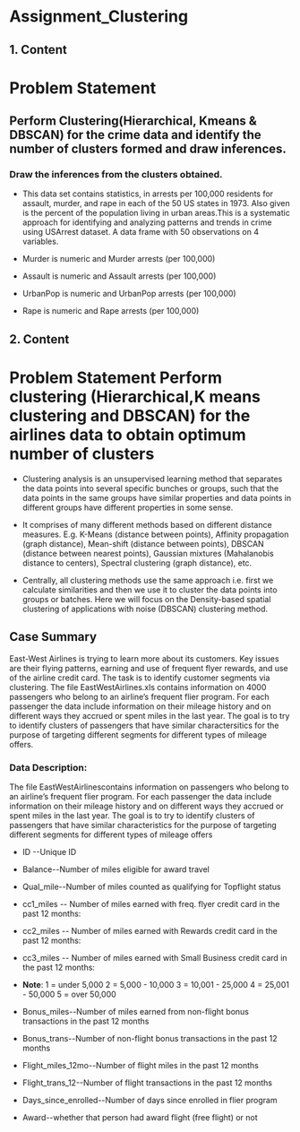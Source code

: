 # Assignment_Clustering

## 1. Content
# Problem Statement
## Perform Clustering(Hierarchical, Kmeans & DBSCAN) for the crime data and identify the number of clusters formed and draw inferences.
### Draw the inferences from the clusters obtained.

+ This data set contains statistics, in arrests per 100,000 residents for assault, murder, and rape in each of the 50 US states in 1973. Also given is the percent of the population living in urban areas.This is a systematic approach for identifying and analyzing patterns and trends in crime using USArrest dataset.
A data frame with 50 observations on 4 variables.

+ Murder is numeric and Murder arrests (per 100,000)
+ Assault is numeric and Assault arrests (per 100,000)
+ UrbanPop is numeric and UrbanPop arrests (per 100,000)
+ Rape is numeric and Rape arrests (per 100,000)


## 2. Content

# Problem Statement Perform clustering (Hierarchical,K means clustering and DBSCAN) for the airlines data to obtain optimum number of clusters
+ Clustering analysis is an unsupervised learning method that separates the data points into several specific bunches or groups, such that the data points in the same groups have similar properties and data points in different groups have different properties in some sense.

+ It comprises of many different methods based on different distance measures. E.g. K-Means (distance between points), Affinity propagation (graph distance), Mean-shift (distance between points), DBSCAN (distance between nearest points), Gaussian mixtures (Mahalanobis distance to centers), Spectral clustering (graph distance), etc.

+ Centrally, all clustering methods use the same approach i.e. first we calculate similarities and then we use it to cluster the data points into groups or batches. Here we will focus on the Density-based spatial clustering of applications with noise (DBSCAN) clustering method.

## Case Summary
East-West Airlines is trying to learn more about its customers. Key issues are their flying patterns, earning and use of frequent flyer rewards, and use of the airline credit card. The task is to identify customer segments via clustering. The file EastWestAirlines.xls contains information on 4000 passengers who belong to an airline’s frequent flier program. For each passenger the data include information on their mileage history and on different ways they accrued or spent miles in the last year. The goal is to try to identify clusters of passengers that have similar charactersitics for the purpose of targeting different segments for different types of mileage offers.

### Data Description: <a class="anchor" id="1.1"></a>
 
The file EastWestAirlinescontains information on passengers who belong to an airline’s frequent flier program. For each passenger the data include information on their mileage history and on different ways they accrued or spent miles in the last year. The goal is to try to identify clusters of passengers that have similar characteristics for the purpose of targeting different segments for different types of mileage offers

+ ID --Unique ID

+ Balance--Number of miles eligible for award travel

+ Qual_mile--Number of miles counted as qualifying for Topflight status

+ cc1_miles -- Number of miles earned with freq. flyer credit card in the past 12 months:
+ cc2_miles -- Number of miles earned with Rewards credit card in the past 12 months:
+ cc3_miles -- Number of miles earned with Small Business credit card in the past 12 months:


+ <b>Note</b>: 
1 = under 5,000
2 = 5,000 - 10,000
3 = 10,001 - 25,000
4 = 25,001 - 50,000
5 = over 50,000


+ Bonus_miles--Number of miles earned from non-flight bonus transactions in the past 12 months

+ Bonus_trans--Number of non-flight bonus transactions in the past 12 months

+ Flight_miles_12mo--Number of flight miles in the past 12 months

+ Flight_trans_12--Number of flight transactions in the past 12 months

+ Days_since_enrolled--Number of days since enrolled in flier program

+ Award--whether that person had award flight (free flight) or not
